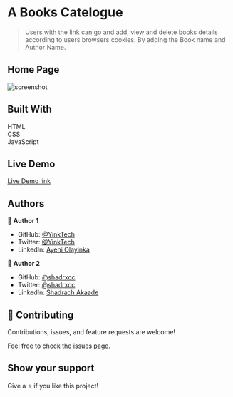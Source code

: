 # A Books Catelogue
> Users with the link can go and add, view and delete books details according to users browsers cookies. By adding the Book name and Author Name.

## Home Page
![screenshot](images/nwp.jpg)

## Built With 
HTML <br> CSS <br> JavaScript

## Live Demo

[Live Demo link](https://yinktech.github.io/books-Catelogue/)

## Authors

👤 **Author 1**

- GitHub: [@YinkTech](https://github.com/yinktech)
- Twitter: [@YinkTech](https://twitter.com/yinktech)
- LinkedIn: [Ayeni Olayinka](https://www.linkedin.com/in/ayeni-olayinka-726181134/)

👤 **Author 2**

- GitHub: [@shadrxcc](https://github.com/shadrxcc)
- Twitter: [@shadrxcc](https://twitter.com/shadrxcc)
- LinkedIn: [Shadrach Akaade](https://www.linkedin.com/in/shadrach-akaade-24a375189/)

## 🤝 Contributing
Contributions, issues, and feature requests are welcome!

Feel free to check the [issues page](https://github.com/YinkTech/books-Catelogue/issues).

## Show your support

Give a ⭐️ if you like this project!